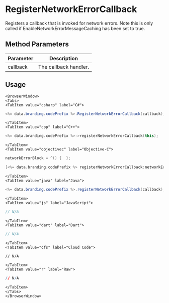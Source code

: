 # RegisterNetworkErrorCallback

Registers a callback that is invoked for network errors. Note this is only called if EnableNetworkErrorMessageCaching has been set to true.

## Method Parameters

| Parameter | Description           |
| --------- | --------------------- |
| callback  | The callback handler. |

## Usage

```mdx-code-block
<BrowserWindow>
<Tabs>
<TabItem value="csharp" label="C#">
```

```csharp
<%= data.branding.codePrefix %>.RegisterNetworkErrorCallback(callback);
```

```mdx-code-block
</TabItem>
<TabItem value="cpp" label="C++">
```

```cpp
<%= data.branding.codePrefix %>->registerNetworkErrorCallback(this);
```

```mdx-code-block
</TabItem>
<TabItem value="objectivec" label="Objective-C">
```

```objectivec
networkErrorBlock = ^() {  };

[<%= data.branding.codePrefix %> registerNetworkErrorCallback:networkErrorBlock];
```

```mdx-code-block
</TabItem>
<TabItem value="java" label="Java">
```

```java
<%= data.branding.codePrefix %>.registerNetworkErrorCallback(callback);
```

```mdx-code-block
</TabItem>
<TabItem value="js" label="JavaScript">
```

```javascript
// N/A
```

```mdx-code-block
</TabItem>
<TabItem value="dart" label="Dart">
```

```dart
// N/A
```

```mdx-code-block
</TabItem>
<TabItem value="cfs" label="Cloud Code">
```

```cfscript
// N/A
```

```mdx-code-block
</TabItem>
<TabItem value="r" label="Raw">
```

```r
// N/A
```

```mdx-code-block
</TabItem>
</Tabs>
</BrowserWindow>
```
